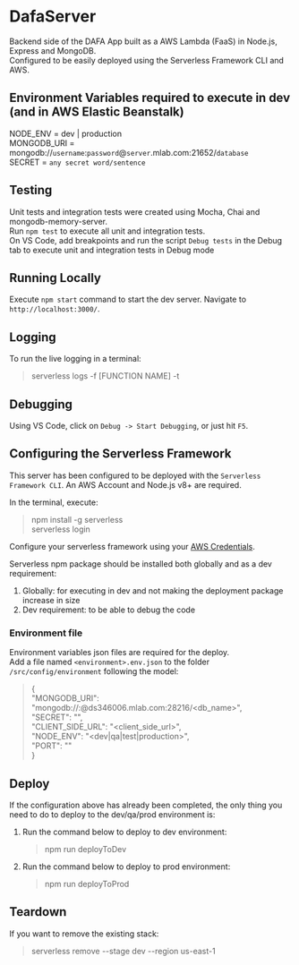 # DafaServer

Backend side of the DAFA App built as a AWS Lambda (FaaS) in Node.js, Express and MongoDB.<br/>
Configured to be easily deployed using the Serverless Framework CLI and AWS.

## Environment Variables required to execute in dev (and in AWS Elastic Beanstalk)

NODE_ENV = dev | production<br/>
MONGODB_URI = mongodb://`username`:`password`@`server`.mlab.com:21652/`database`<br/>
SECRET = `any secret word/sentence`<br/>

## Testing

Unit tests and integration tests were created using Mocha, Chai and mongodb-memory-server.<br/>
Run `npm test` to execute all unit and integration tests.<br/>
On VS Code, add breakpoints and run the script `Debug tests` in the Debug tab to execute unit and integration tests in Debug mode

## Running Locally

Execute `npm start` command to start the dev server. Navigate to `http://localhost:3000/`.

## Logging

To run the live logging in a terminal:<br/>

> serverless logs -f [FUNCTION NAME] -t

## Debugging

Using VS Code, click on `Debug -> Start Debugging`, or just hit `F5`.

## Configuring the Serverless Framework

This server has been configured to be deployed with the `Serverless Framework CLI`. An AWS Account and Node.js v8+ are required.<br/>

In the terminal, execute:<br/>

> npm install -g serverless<br/>
> serverless login<br/>

Configure your serverless framework using your [AWS Credentials](https://www.youtube.com/watch?v=tgb_MRVylWw).<br/>

Serverless npm package should be installed both globally and as a dev requirement:<br/>

1. Globally: for executing in dev and not making the deployment package increase in size
2. Dev requirement: to be able to debug the code

### Environment file

Environment variables json files are required for the deploy.<br/>
Add a file named `<environment>.env.json` to the folder `/src/config/environment` following the model:

> {<br/>
> "MONGODB_URI": "mongodb://<user>:<password>@ds346006.mlab.com:28216/<db_name>",<br/>
> "SECRET": "<secret>",<br/>
> "CLIENT_SIDE_URL": "<client_side_url>",<br/>
> "NODE_ENV": "<dev|qa|test|production>",<br/>
> "PORT": "<port>"<br/>
> }<br/>

## Deploy

If the configuration above has already been completed, the only thing you need to do to deploy to the dev/qa/prod environment is:<br/>

1. Run the command below to deploy to dev environment:
   > npm run deployToDev
2. Run the command below to deploy to prod environment:
   > npm run deployToProd

## Teardown

If you want to remove the existing stack:<br/>

> serverless remove --stage dev --region us-east-1
